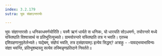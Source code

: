 ```yaml
---
index: 3.2.179
sutra: भुवः संज्ञाऽन्तरयोः

---
```

 भुवः संज्ञान्तरसोः॥ धनिकाधमर्णयोरिति। यस्मै ऋणं धार्यते स धनिकः, यो धारयति सोऽधमर्णः, तयोरन्तरे मध्ये यस्तिष्ठति विश्वासार्थ स प्रतिभूरित्युच्यते। ग्रामयोरन्तरे यस्तिष्ठति तत्र न भवति। एतच्च द्दशिग्रहणानुवृतेर्लभ्यते। यद्येबम्, संज्ञेयं भवति, तत्र ठ्संज्ञायाम्ऽ इत्येव सिद्धम्? अत्राहुः - -यावद्भव्यभाविन्यः संज्ञा भवन्ति, प्रतिभूशब्दस्तु सत्येव तस्मिन्नृणप्रतिदाने निवर्तते॥